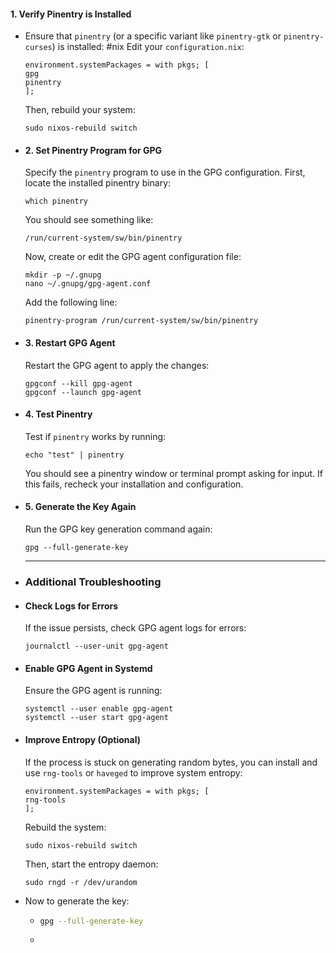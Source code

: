 #### 1.  **Verify Pinentry is Installed**
- Ensure that `pinentry` (or a specific variant like `pinentry-gtk` or `pinentry-curses`) is installed:
  #nix 
  Edit your `configuration.nix`:
  
  ```
  environment.systemPackages = with pkgs; [
  gpg
  pinentry
  ];
  ```
  
  Then, rebuild your system:
  
  ```
  sudo nixos-rebuild switch
  ```
- #### 2.  **Set Pinentry Program for GPG**
  
  Specify the `pinentry` program to use in the GPG configuration. First, locate the installed pinentry binary:
  
  ```
  which pinentry
  ```
  
  You should see something like:
  
  ```
  /run/current-system/sw/bin/pinentry
  ```
  
  Now, create or edit the GPG agent configuration file:
  
  ```
  mkdir -p ~/.gnupg
  nano ~/.gnupg/gpg-agent.conf
  ```
  
  Add the following line:
  
  ```
  pinentry-program /run/current-system/sw/bin/pinentry
  ```
- #### 3.  **Restart GPG Agent**
  
  Restart the GPG agent to apply the changes:
  
  ```
  gpgconf --kill gpg-agent
  gpgconf --launch gpg-agent
  ```
- #### 4.  **Test Pinentry**
  
  Test if `pinentry` works by running:
  
  ```
  echo "test" | pinentry
  ```
  
  You should see a pinentry window or terminal prompt asking for input. If this fails, recheck your installation and configuration.
- #### 5.  **Generate the Key Again**
  
  Run the GPG key generation command again:
  
  ```
  gpg --full-generate-key
  ```
  
  ---
- ### Additional Troubleshooting
- #### Check Logs for Errors
  
  If the issue persists, check GPG agent logs for errors:
  
  ```
  journalctl --user-unit gpg-agent
  ```
- #### Enable GPG Agent in Systemd
  
  Ensure the GPG agent is running:
  
  ```
  systemctl --user enable gpg-agent
  systemctl --user start gpg-agent
  ```
- #### Improve Entropy (Optional)
  
  If the process is stuck on generating random bytes, you can install and use `rng-tools` or `haveged` to improve system entropy:
  
  ```
  environment.systemPackages = with pkgs; [
  rng-tools
  ];
  ```
  
  Rebuild the system:
  
  ```
  sudo nixos-rebuild switch
  ```
  
  Then, start the entropy daemon:
  
  ```
  sudo rngd -r /dev/urandom
  ```
- Now to generate the key:
	- ```bash 
	  gpg --full-generate-key
	  ```
	-